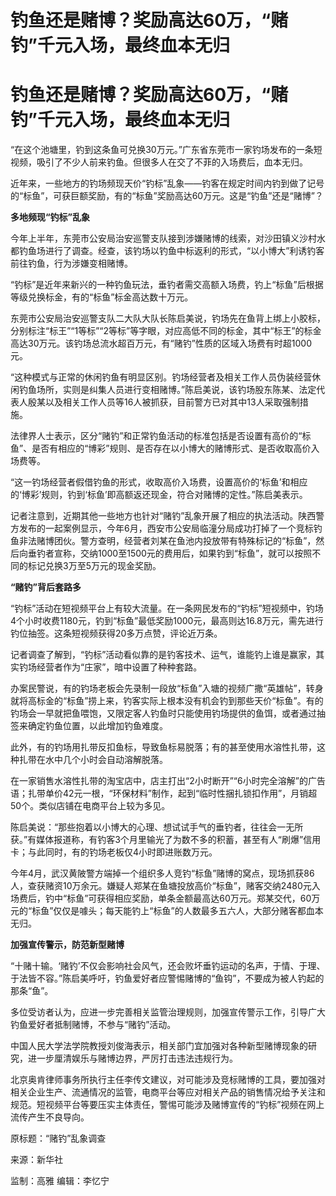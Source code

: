 # 钓鱼还是赌博？奖励高达60万，“赌钓”千元入场，最终血本无归

# 钓鱼还是赌博？奖励高达60万，“赌钓”千元入场，最终血本无归

“在这个池塘里，钓到这条鱼可兑换30万元。”广东省东莞市一家钓场发布的一条短视频，吸引了不少人前来钓鱼。但很多人在交了不菲的入场费后，血本无归。

近年来，一些地方的钓场频现天价“钓标”乱象——钓客在规定时间内钓到做了记号的“标鱼”，可获巨额奖励，有的“标鱼”奖励高达60万元。这是“钓鱼”还是“赌博”？

**多地频现“钓标”乱象**

今年上半年，东莞市公安局治安巡警支队接到涉嫌赌博的线索，对沙田镇义沙村水都钓鱼场进行了调查。经查，该钓场以钓鱼中标返利的形式，“以小博大”利诱钓客前往钓鱼，行为涉嫌变相赌博。

“钓标”是近年来新兴的一种钓鱼玩法，垂钓者需交高额入场费，钓上“标鱼”后根据等级兑换标金，有的“标鱼”标金高达数十万元。

东莞市公安局治安巡警支队二大队大队长陈启美说，钓场先在鱼背上绑上小胶标，分别标注“标王”“1等标”“2等标”等字眼，对应高低不同的标金，其中“标王”的标金高达30万元。该钓场总流水超百万元，有“赌钓”性质的区域入场费有时超1000元。

“这种模式与正常的休闲钓鱼有明显区别。钓场经营者及相关工作人员伪装经营休闲钓鱼场所，实则是纠集人员进行变相赌博。”陈启美说，该钓场股东陈某、法定代表人殷某以及相关工作人员等16人被抓获，目前警方已对其中13人采取强制措施。

法律界人士表示，区分“赌钓”和正常钓鱼活动的标准包括是否设置有高价的“标鱼”、是否有相应的“博彩”规则、是否存在以小博大的赌博形式、是否收取高价入场费等。

“这一钓场经营者假借钓鱼的形式，收取高价入场费，设置高价的‘标鱼’和相应的‘博彩’规则，钓到‘标鱼’即高额返还现金，符合对赌博的定性。”陈启美表示。

记者注意到，近期其他一些地方也针对“赌钓”乱象开展了相应的执法活动。陕西警方发布的一起案例显示，今年6月，西安市公安局临潼分局成功打掉了一个竞标钓鱼非法赌博团伙。警方查明，经营者刘某在鱼池内投放带有特殊标记的“标鱼”，然后向垂钓者宣称，交纳1000至1500元的费用后，如果钓到“标鱼”，就可以按照不同的标记兑换3万至5万元的现金奖励。

**“赌钓”背后套路多**

“钓标”活动在短视频平台上有较大流量。在一条网民发布的“钓标”短视频中，钓场4个小时收费1180元，钓到“标鱼”最低奖励1000元，最高则达16.8万元，需先进行钓位抽签。这条短视频获得20多万点赞，评论近万条。

记者调查了解到，“钓标”活动看似靠的是钓客技术、运气，谁能钓上谁是赢家，其实钓场经营者作为“庄家”，暗中设置了种种套路。

办案民警说，有的钓场老板会先录制一段放“标鱼”入塘的视频广撒“英雄帖”，转身就将高标金的“标鱼”捞上来，钓客实际上根本没有机会钓到那些天价“标鱼”。有的钓场会一早就把鱼喂饱，又限定客人钓鱼时只能使用钓场提供的鱼饵，或者通过抽签来确定钓鱼位置，以此增加钓鱼难度。

此外，有的钓场用扎带反扣鱼标，导致鱼标易脱落；有的甚至使用水溶性扎带，这种扎带在水中几个小时会自动溶解脱落。

在一家销售水溶性扎带的淘宝店中，店主打出“2小时断开”“6小时完全溶解”的广告语；扎带单价42元一根，“环保材料”制作，起到“临时性捆扎锁扣作用”，月销超50个。类似店铺在电商平台上较为多见。

陈启美说：“那些抱着以小博大的心理、想试试手气的垂钓者，往往会一无所获。”有媒体报道称，有钓客3个月里输光了为数不多的积蓄，甚至有人“刷爆”信用卡；与此同时，有的钓场老板仅4小时即进账数万元。

今年4月，武汉黄陂警方端掉一个组织多人竞钓“标鱼”赌博的窝点，现场抓获86人，查获赌资10万余元。嫌疑人郑某在鱼塘投放高价“标鱼”，赌客交纳2480元入场费后，钓中“标鱼”可获得相应奖励，单条金额最高达60万元。郑某交代，60万元的“标鱼”仅仅是噱头；每天能钓上“标鱼”的人数最多五六人，大部分赌客都血本无归。

**加强宣传警示，防范新型赌博**

“十赌十输。‘赌钓’不仅会影响社会风气，还会败坏垂钓运动的名声，于情、于理、于法皆不容。”陈启美呼吁，钓鱼爱好者应警惕赌博的“鱼钩”，不要成为被人钓起的那条“鱼”。

多位受访者认为，应进一步完善相关监管治理规则，加强宣传警示工作，引导广大钓鱼爱好者抵制赌博，不参与“赌钓”活动。

中国人民大学法学院教授刘俊海表示，相关部门宜加强对各种新型赌博现象的研究，进一步厘清娱乐与赌博边界，严厉打击违法违规行为。

北京奥肯律师事务所执行主任李传文建议，对可能涉及竞标赌博的工具，要加强对相关企业生产、流通情况的监管，电商平台等应对相关产品的销售情况给予关注和规范。短视频平台等要压实主体责任，警惕可能涉及赌博宣传的“钓标”视频在网上流传产生不良导向。

原标题：“赌钓”乱象调查

来源：新华社

监制：高雅 编辑：李忆宁

